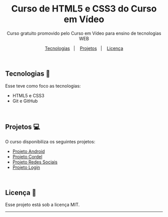 <h1 align="center">Curso de HTML5 e CSS3 do Curso em Vídeo</h1>

<p align="center">
 Curso gratuito promovido pelo Curso em Vídeo para ensino de tecnologias WEB<br/>
</p>

<p align="center">
  <a href="#-tecnologias">Tecnologias</a>&nbsp;&nbsp;&nbsp;|&nbsp;&nbsp;&nbsp;
  <a href="#-projetos">Projetos</a>&nbsp;&nbsp;&nbsp;|&nbsp;&nbsp;&nbsp;
  <a href="#-licença">Licença</a>
</p>

<br>

## Tecnologias 🤖
Esse teve como foco as tecnologias:
- HTML5 e CSS3
- Git e GitHub

<br>

## Projetos 💻
O curso disponibiliza os seguintes projetos:
- <a href="https://willalmeid.github.io/projeto-android/">Projeto Android</a>
- <a href="https://willalmeid.github.io/projeto-cordel/">Projeto Cordel</a>
- <a href="https://willalmeid.github.io/projeto-redes-sociais/">Projeto Redes Sociais</a>
- <a href="https://willalmeid.github.io/projeto-login/">Projeto Login</a>

<br>

## Licença 📃
Esse projeto está sob a licença MIT.

---

